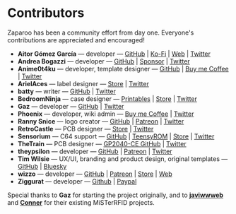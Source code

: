 # Contributors

Zaparoo has been a community effort from day one. Everyone's contributions are appreciated and encouraged!

- **Aitor Gómez García** — developer — [GitHub](https://github.com/spark2k06) | [Ko-Fi](https://ko-fi.com/spark2k06) | [Web](https://aitorgomez.net/) | [Twitter](https://twitter.com/spark2k06)
- **Andrea Bogazzi** — developer — [GitHub](https://github.com/asturur) | [Sponsor](https://github.com/sponsors/asturur) | [Twitter](https://twitter.com/AndreaBogazzi)
- **Anime0t4ku** — developer, template designer — [GitHub](https://github.com/Anime0t4ku/ZaparooCassetteCovers) | [Buy me Coffee](https://buymeacoffee.com/anime0t4ku) | [Twitter](https://x.com/TandiLogan)
- **ArielAces** — label designer — [Store](https://www.artisticpixels305.com/) | [Twitter](https://twitter.com/ArielAces)
- **batty** — writer — [GitHub](https://github.com/protogem2) | [Twitter](https://twitter.com/goddamnbathead)
- **BedroomNinja** — case designer — [Printables](https://www.printables.com/@bedroom_ninj_1665215) | [Store](https://ko-fi.com/ninja3dp) | [Twitter](https://twitter.com/Bedroom_Ninja)
- **Gaz** — developer — [GitHub](https://github.com/symm) | [Twitter](https://twitter.com/gazj)
- **Phoenix** — developer, wiki admin — [Buy me Coffee](https://buymeacoffee.com/_phoenix_) | [Twitter](https://x.com/HaciMehmetUsta)
- **Ranny Snice** — logo creator — [GitHub](https://github.com/Ranny-Snice) | [Patreon](https://www.patreon.com/RannySnice704) | [Twitter](https://twitter.com/RannySnice)
- **RetroCastle** — PCB designer — [Store](https://www.aliexpress.com/store/912024455) | [Twitter](https://twitter.com/gazj)
- **Sensorium** — C64 support — [GitHub](https://www.github.com/SensoriumEmbedded) | [TeensyROM](https://github.com/SensoriumEmbedded/TeensyROM) | [Store](https://www.tindie.com/products/travissmith/teensyrom-cartridge-for-c64128/) | [Twitter](https://twitter.com/SensoriumEmb)
- **TheTrain** — PCB designer — [GP2040-CE GitHub](https://github.com/OpenStickCommunity/GP2040-CE) | [Twitter](https://twitter.com/thetrain24)
- **theypsilon** — developer — [GitHub](https://www.github.com/theypsilon) | [Patreon](https://www.patreon.com/theypsilon) | [Twitter](https://twitter.com/josembarroso)
- **Tim Wilsie** — UX/UI, branding and product design, original templates — [GitHub](https://github.com/timwilsie) | [Bluesky](https://bsky.app/profile/timwilsie.bsky.social)
- **wizzo** — developer — [GitHub](https://github.com/wizzomafizzo) | [Patreon](https://patreon.com/wizzo) | [Store](https://ko-fi.com/wizzo) | [Web](https://wizzo.dev/)
- **Ziggurat** — developer — [Github](https://github.com/sigboe) | [Paypal](https://paypal.me/sigboe156)

Special thanks to **Gaz** for starting the project originally, and to **[javiwwweb](https://github.com/javiwwweb/MisTerRFID)** and **[Conner](https://github.com/ElRojo/MiSTerRFID)** for their existing MiSTerRFID projects.
